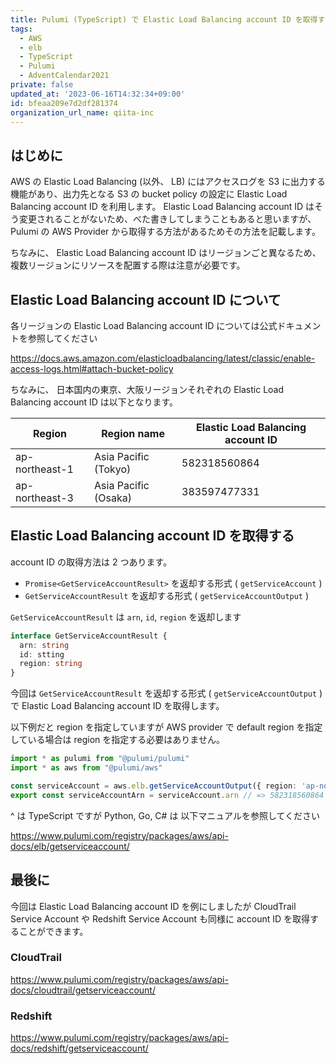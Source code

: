 ```yaml
---
title: Pulumi (TypeScript) で Elastic Load Balancing account ID を取得する
tags:
  - AWS
  - elb
  - TypeScript
  - Pulumi
  - AdventCalendar2021
private: false
updated_at: '2023-06-16T14:32:34+09:00'
id: bfeaa209e7d2df281374
organization_url_name: qiita-inc
---
```


## はじめに

AWS の Elastic Load Balancing (以外、 LB) にはアクセスログを S3 に出力する機能があり、出力先となる S3 の bucket policy の設定に Elastic Load Balancing account ID を利用します。
Elastic Load Balancing account ID はそう変更されることがないため、べた書きしてしまうこともあると思いますが、 Pulumi の AWS Provider から取得する方法があるためその方法を記載します。

ちなみに、 Elastic Load Balancing account ID はリージョンごと異なるため、複数リージョンにリソースを配置する際は注意が必要です。

## Elastic Load Balancing account ID について

各リージョンの Elastic Load Balancing account ID については公式ドキュメントを参照してください

https://docs.aws.amazon.com/elasticloadbalancing/latest/classic/enable-access-logs.html#attach-bucket-policy

ちなみに、 日本国内の東京、大阪リージョンそれぞれの Elastic Load Balancing account ID は以下となります。

| Region         | Region name          | Elastic Load Balancing account ID |
| -------------- | -------------------- | --------------------------------- |
| ap-northeast-1 | Asia Pacific (Tokyo) | 582318560864                      |
| ap-northeast-3 | Asia Pacific (Osaka) | 383597477331                      |

## Elastic Load Balancing account ID を取得する

account ID の取得方法は 2 つあります。

- `Promise<GetServiceAccountResult>` を返却する形式 ( `getServiceAccount` )
- `GetServiceAccountResult` を返却する形式 ( `getServiceAccountOutput` )

`GetServiceAccountResult` は `arn`, `id`, `region` を返却します

```ts:get_service_account_result.ts
interface GetServiceAccountResult {
  arn: string
  id: stting
  region: string
}
```

今回は `GetServiceAccountResult` を返却する形式 ( `getServiceAccountOutput` ) で Elastic Load Balancing account ID を取得します。

以下例だと region を指定していますが AWS provider で default region を指定している場合は region を指定する必要はありません。

```ts:elb_account_id.ts
import * as pulumi from "@pulumi/pulumi"
import * as aws from "@pulumi/aws"

const serviceAccount = aws.elb.getServiceAccountOutput({ region: 'ap-northeast-1' })
export const serviceAccountArn = serviceAccount.arn // => 582318560864
```

^ は TypeScript ですが Python, Go, C# は 以下マニュアルを参照してください

https://www.pulumi.com/registry/packages/aws/api-docs/elb/getserviceaccount/

## 最後に

今回は Elastic Load Balancing account ID を例にしましたが CloudTrail Service Account や Redshift Service Account も同様に account ID を取得することができます。

### CloudTrail

https://www.pulumi.com/registry/packages/aws/api-docs/cloudtrail/getserviceaccount/

### Redshift

https://www.pulumi.com/registry/packages/aws/api-docs/redshift/getserviceaccount/
